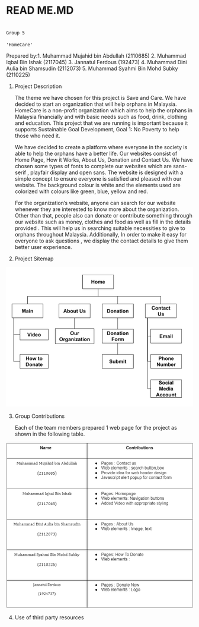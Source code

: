 # READ ME.MD
                                                                      Group 5
                                                                    'HomeCare'
Prepared by:1. Muhammad Mujahid bin Abdullah (2110685)
            2. Muhammad Iqbal Bin Ishak (2117045)
            3. Jannatul Ferdous (192473)
            4. Muhammad Dini Aulia bin Shamsudin (2112073)
            5. Muhammad Syahmi Bin Mohd Subky (2110225)


1. Project Description

    The theme we have chosen for this project is Save and Care. We have decided to start an organization that will help orphans in Malaysia. HomeCare  is a
    non-profit organization which aims to help the orphans in Malaysia financially and with basic needs such as food, drink, clothing and education. This
    project that we are running is important because it supports  Sustainable Goal Development, Goal 1: No Poverty to help those who need it.
    
    We have decided to create a platform where everyone in the society is able to help the orphans have a better life. Our websites consist of Home Page,
    How it Works, About Us, Donation and Contact Us. We have chosen some types of fonts to complete our websites which are sans-serif , playfair display and
    open sans. The website is designed with a simple concept to ensure everyone is satisfied and pleased with our website. The background colour is white and
    the elements used are colorized with colours like green, blue, yellow and red.
    
    For the organization’s website, anyone can search for our website whenever they are interested to know more about the organization. Other than that, people
    also can donate or contribute something through our website such as money, clothes and food as well as fill in the details provided . This will help us in
    searching suitable necessities to give to orphans throughout Malaysia. Additionally, In order to make it easy for everyone to ask questions , we display the
    contact details to give them better user experience.

2. Project Sitemap

  ![](images/sitemap.png)

3. Group Contributions

   Each of the team members prepared 1 web page for the project as shown in the following table.

  ![](images/contributions.png)
  
4. Use of third party resources
  
